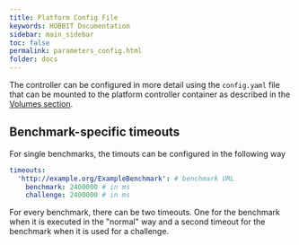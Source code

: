 ```yaml
---
title: Platform Config File
keywords: HOBBIT Documentation
sidebar: main_sidebar
toc: false
permalink: parameters_config.html
folder: docs
---
```


The controller can be configured in more detail using the `config.yaml` file that can be mounted to the platform controller container as described in the [Volumes section](https://github.com/hobbit-project/platform/wiki/Configuration-parameters#volumes).

## Benchmark-specific timeouts
For single benchmarks, the timouts can be configured in the following way
```yaml
timeouts:
  'http://example.org/ExampleBenchmark': # benchmark URL
    benchmark: 2400000 # in ms
    challenge: 2400000 # in ms
```
For every benchmark, there can be two timeouts. One for the benchmark when it is executed in the "normal" way and a second timeout for the benchmark when it is used for a challenge.
